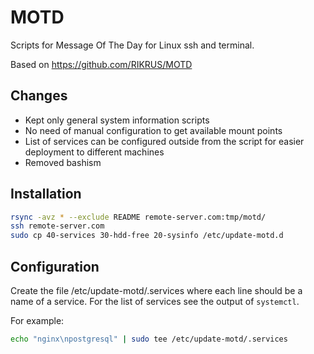 # MOTD

Scripts for Message Of The Day for Linux ssh and terminal.

Based on https://github.com/RIKRUS/MOTD

## Changes

- Kept only general system information scripts
- No need of manual configuration to get available mount points
- List of services can be configured outside from the script for easier deployment to different machines
- Removed bashism

## Installation

```sh
rsync -avz * --exclude README remote-server.com:tmp/motd/
ssh remote-server.com
sudo cp 40-services 30-hdd-free 20-sysinfo /etc/update-motd.d
```

## Configuration

Create the file /etc/update-motd/.services where each line should be a name of a service.
For the list of services see the output of `systemctl`.

For example:
```sh
echo "nginx\npostgresql" | sudo tee /etc/update-motd/.services
```
